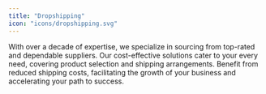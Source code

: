 ```yaml
---
title: "Dropshipping"
icon: "icons/dropshipping.svg"
---
```


With over a decade of expertise, we specialize in sourcing from top-rated and dependable suppliers. Our cost-effective solutions cater to your every need, covering product selection and shipping arrangements. Benefit from reduced shipping costs, facilitating the growth of your business and accelerating your path to success.
